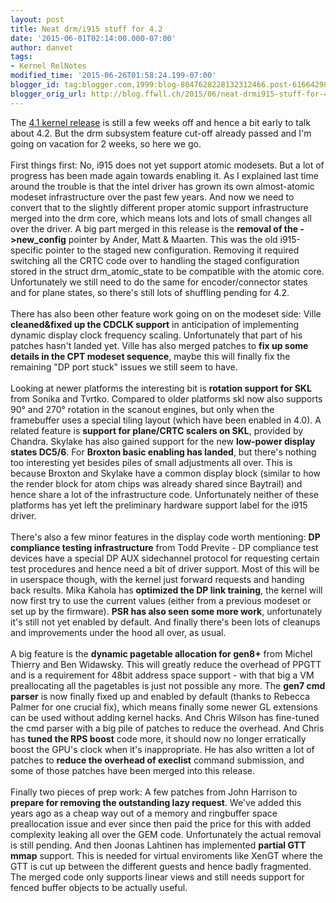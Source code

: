 ```yaml
---
layout: post
title: Neat drm/i915 stuff for 4.2
date: '2015-06-01T02:14:00.000-07:00'
author: danvet
tags:
- Kernel RelNotes
modified_time: '2015-06-26T01:58:24.199-07:00'
blogger_id: tag:blogger.com,1999:blog-8047628228132312466.post-6166429885530302954
blogger_orig_url: http://blog.ffwll.ch/2015/06/neat-drmi915-stuff-for-42.html
---
```


The <a href="http://blog.ffwll.ch/2015/04/neat-drmi915-stuff-for-41.html">4.1 kernel release</a> is still a few weeks off and hence a bit early to talk about 4.2. But the drm subsystem feature cut-off already passed and I'm going on vacation for 2 weeks, so here we go.<br /><a name='more'></a><br />First things first: No, i915 does not yet support atomic modesets. But a lot of progress has been made again towards enabling it. As I explained last time around the trouble is that the intel driver has grown its own almost-atomic modeset infrastructure over the past few years. And now we need to convert that to the slightly different proper atomic support infrastructure merged into the drm core, which means lots and lots of small changes all over the driver. A big part merged in this release is the <b>removal of the -&gt;new_config</b> pointer by Ander, Matt &amp; Maarten. This was the old i915-specific pointer to the staged new configuration. Removing it required switching all the CRTC code over to handling the staged configuration stored in the struct drm_atomic_state to be compatible with the atomic core. Unfortunately we still need to do the same for encoder/connector states and for plane states, so there's still lots of shuffling pending for 4.2.<br /><br />There has also been other feature work going on on the modeset side: Ville <b>cleaned&amp;fixed up the CDCLK support</b> in anticipation of implementing dynamic display clock frequency scaling. Unfortunately that part of his patches hasn't landed yet. Ville has also merged patches to <b>fix up some details in the CPT modeset sequence</b>, maybe this will finally fix the remaining "DP port stuck" issues we still seem to have.<br /><br />Looking at newer platforms the interesting bit is <b>rotation support for SKL</b> from Sonika and Tvrtko. Compared to older platforms skl now also supports 90° and 270° rotation in the scanout engines, but only when the framebuffer uses a special tiling layout (which have been enabled in 4.0). A related feature is <b>support for plane/CRTC scalers on SKL</b>, provided by Chandra. Skylake has also gained support for the new <b>low-power display states DC5/6</b>. For <b>Broxton basic enabling has landed</b>, but there's nothing too interesting yet besides piles of small adjustments all over. This is because Broxton and Skylake have a common display block (similar to how the render block for atom chips was already shared since Baytrail) and hence share a lot of the infrastructure code. Unfortunately neither of these platforms has yet left the preliminary hardware support label for the i915 driver.<br /><br />There's also a few minor features in the display code worth mentioning: <b>DP compliance testing infrastructure</b> from Todd Previte - DP compliance test devices have a special DP AUX sidechannel protocol for requesting certain test procedures and hence need a bit of driver support. Most of this will be in userspace though, with the kernel just forward requests and handing back results. Mika Kahola has <b>optimized the DP link training</b>, the kernel will now first try to use the current values (either from a previous modeset or set up by the firmware). <b>PSR has also seen some more work</b>, unfortunately it's still not yet enabled by default. And finally there's been lots of cleanups and improvements under the hood all over, as usual.<br /><br />A big feature is the <b>dynamic pagetable allocation for gen8+</b> from Michel Thierry and Ben Widawsky. This will greatly reduce the overhead of PPGTT and is a requirement for 48bit address space support - with that big a VM preallocating all the pagetables is just not possible any more. The <b>gen7 cmd parser</b> is now finally fixed up and enabled by default (thanks to Rebecca Palmer for one crucial fix), which means finally some newer GL extensions can be used without adding kernel hacks. And Chris Wilson has fine-tuned the cmd parser with a big pile of patches to reduce the overhead. And Chris has <b>tuned the RPS boost</b> code more, it should now no longer erratically boost the GPU's clock when it's inappropriate. He has also written a lot of patches to <b>reduce the overhead of execlist</b> command submission, and some of those patches have been merged into this release.<br /><br />Finally two pieces of prep work: A few patches from John Harrison to <b>prepare for removing the outstanding lazy request</b>. We've added this years ago as a cheap way out of a memory and ringbuffer space preallocation issue and ever since then paid the price for this with added complexity leaking all over the GEM code. Unfortunately the actual removal is still pending. And then Joonas Lahtinen has implemented <b>partial GTT mmap</b> support. This is needed for virtual enviroments like XenGT where the GTT is cut up between the different guests and hence badly fragmented. The merged code only supports linear views and still needs support for fenced buffer objects to be actually useful.<br /><br />